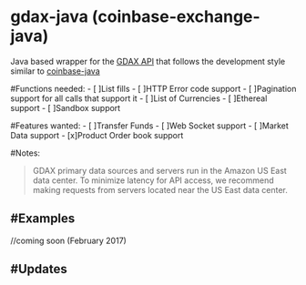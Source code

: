 # gdax-java (coinbase-exchange-java)
Java based wrapper for the [GDAX API](https://docs.gdax.com/#introduction) that follows the development style similar to [coinbase-java](https://github.com/coinbase/coinbase-java)

#Functions needed:
    - [ ]List fills
    - [ ]HTTP Error code support
    - [ ]Pagination support for all calls that support it
    - [ ]List of Currencies
    - [ ]Ethereal support
    - [ ]Sandbox support
    
#Features wanted:
    - [ ]Transfer Funds
    - [ ]Web Socket support
    - [ ]Market Data support
    - [x]Product Order book support

#Notes:
>GDAX primary data sources and servers run in the Amazon US East data center. To minimize latency for API access, we recommend making requests from servers located near the US East data center.

#Examples
--------

//coming soon (February 2017)

#Updates
--------

